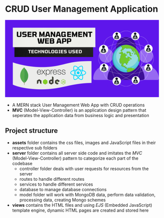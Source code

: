 # CRUD User Management Application

<p>
    <img src="assets/logo/User Mng CRUD App Cover Design.png" alt="User Mng CRUD App Cover Design" width="800px" />
</p>

- A MERN stack User Management Web App with CRUD operations
- **MVC** (Model-View-Controller) is an application design pattern that seperates the application data from business logic and presentation

## Project structure

- **assets** folder contains the css files, images and JavaScript files in their respective sub folders
- **server** folder contains all server side code and imitates the *MVC* (Model-View-Controller) pattern to categorize each part of the codebase
  - controller folder deals with user requests for resources from the server
  - routes to handle different routes
  - services to handle different services
  - database to manage database connections
  - model folder will work with MongoDB data, perform data validation, processing data, creating Mongo schemes
- **views** contains the HTML files and using *EJS* (Embedded JavaScript) template engine, dynamic HTML pages are created and stored here
